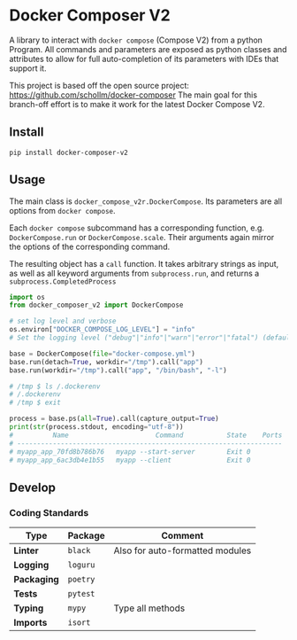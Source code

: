 # Docker Composer V2

A library to interact with `docker compose` (Compose V2) from a python Program.
All commands and parameters are exposed as python classes and attributes
to allow for full auto-completion of its parameters with IDEs
that support it. 

This project is based off the open source project: https://github.com/schollm/docker-composer
The main goal for this branch-off effort is to make it work for the latest Docker Compose V2.


## Install
```shell script
pip install docker-composer-v2
```

## Usage
The main class is `docker_compose_v2r.DockerCompose`. Its parameters are
all options from `docker compose`.

Each `docker compose` subcommand has a corresponding function, e.g. 
`DockerCompose.run` or `DockerCompose.scale`. Their arguments again mirror 
the options of the corresponding command.

The resulting object has a `call` function. 
It takes arbitrary strings as input, as well as all keyword arguments from 
`subprocess.run`, and returns a `subprocess.CompletedProcess`

```python
import os
from docker_composer_v2 import DockerCompose

# set log level and verbose
os.environ["DOCKER_COMPOSE_LOG_LEVEL"] = "info"
# Set the logging level ("debug"|"info"|"warn"|"error"|"fatal") (default "info")

base = DockerCompose(file="docker-compose.yml")
base.run(detach=True, workdir="/tmp").call("app")
base.run(workdir="/tmp").call("app", "/bin/bash", "-l")

# /tmp $ ls /.dockerenv
# /.dockerenv
# /tmp $ exit

process = base.ps(all=True).call(capture_output=True)
print(str(process.stdout, encoding="utf-8"))
#          Name                      Command           State    Ports
# -------------------------------------------------------------------
# myapp_app_70fd8b786b76   myapp --start-server        Exit 0        
# myapp_app_6ac3db4e1b55   myapp --client              Exit 0   
```

## Develop

### Coding Standards

| **Type**       | Package  | Comment                         |
| -------------- | -------- | ------------------------------- |
| **Linter**     | `black`  | Also for auto-formatted modules |
| **Logging**    | `loguru` |                                 |
| **Packaging**  | `poetry` |                                 |
| **Tests**      | `pytest` |                                 |
| **Typing**     | `mypy`   | Type all methods                |
| **Imports**    | `isort`  |                                 |
